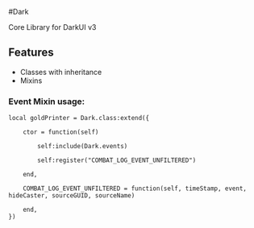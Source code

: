 #Dark

Core Library for DarkUI v3

## Features

* Classes with inheritance
* Mixins

### Event Mixin usage:

	local goldPrinter = Dark.class:extend({

		ctor = function(self)

			self:include(Dark.events)

			self:register("COMBAT_LOG_EVENT_UNFILTERED")

		end,

		COMBAT_LOG_EVENT_UNFILTERED = function(self, timeStamp, event, hideCaster, sourceGUID, sourceName)

		end,
	})

